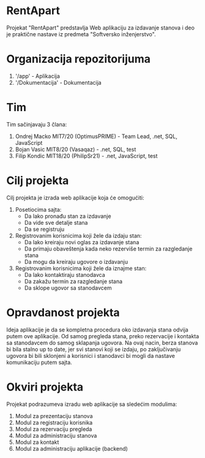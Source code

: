 # RentApart

Projekat "RentApart" predstavlja Web aplikaciju za izdavanje stanova i deo je praktične nastave iz predmeta "Softversko inženjerstvo".

# Organizacija repozitorijuma

1. '/app' - Aplikacija
2. '/Dokumentacija' - Dokumentacija

# Tim
Tim sačinjavaju 3 člana:

1. Ondrej Macko MIT7/20 (OptimusPRIME) - Team Lead, .net, SQL, JavaScript
2. Bojan Vasic MIT8/20 (Vasaqaz) - .net, SQL, test
3. Filip Kondic MIT18/20 (PhilipSr21) - .net, JavaScript, test

# Cilj projekta
Cilj projekta je izrada web aplikacije koja će omogućiti:

1. Posetiocima sajta: 
   - Da lako pronađu stan za izdavanje
   - Da vide sve detalje stana
   - Da se registruju
2. Registrovanim korisnicima koji žele da izdaju stan: 
   - Da lako kreiraju novi oglas za izdavanje stana
   - Da primaju obaveštenja kada neko rezerviše termin za razgledanje stana
   - Da mogu da kreiraju ugovore o izdavanju
3. Registrovanim korisnicima koji žele da iznajme stan: 
   - Da lako kontaktiraju stanodavca
   - Da zakažu termin za razgledanje stana
   - Da sklope ugovor sa stanodavcem

# Opravdanost projekta

Ideja aplikacije je da se kompletna procedura oko izdavanja stana odvija putem ove aplikacije. Od samog pregleda stana, preko rezervacije i kontakta sa stanodavcem do samog sklapanja ugovora. Na ovaj nacin, berza stanova bi bila stalno up to date, jer svi stanovi koji se izdaju, po zaključivanju ugovora bi bili sklonjeni a korisnici i stanodavci bi mogli da nastave komunikaciju putem sajta.

# Okviri projekta
Projekat podrazumeva izradu web aplikacije sa sledećim modulima:

1. Modul za prezentaciju stanova
2. Modul za registraciju korisnika
3. Modul za rezervaciju pregleda
4. Modul za administraciju stanova
5. Modul za kontakt
6. Modul za administraciju aplikacije (backend)
